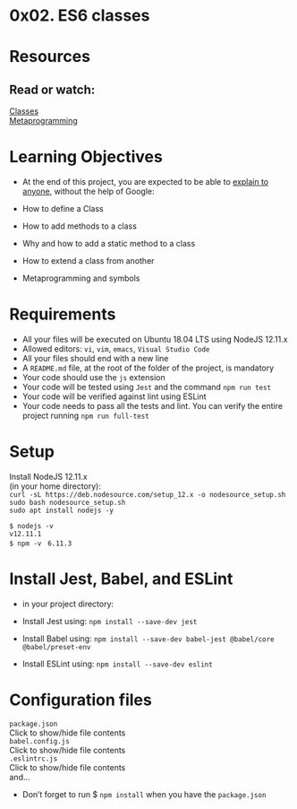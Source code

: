 # 0x02. ES6 classes  
  

# Resources  
## Read or watch:  

[Classes](https://intranet.alxswe.com/rltoken/ke2dSL31JbpAUBW0qWE9WA)  
[Metaprogramming](https://intranet.alxswe.com/rltoken/6OgF5QGbYclp_cwATfq-0g)  

# Learning Objectives  

- At the end of this project, you are expected to be able to [explain to anyone](https://intranet.alxswe.com/rltoken/HZvBl09eHoGwvN8jqlYO-g), without the help of Google:  

- How to define a Class  
- How to add methods to a class  
- Why and how to add a static method to a class  
- How to extend a class from another  
- Metaprogramming and symbols  

# Requirements  
- All your files will be executed on Ubuntu 18.04 LTS using NodeJS 12.11.x  
- Allowed editors: `vi`, `vim`, `emacs`, `Visual Studio Code`  
- All your files should end with a new line  
- A `README.md` file, at the root of the folder of the project, is mandatory  
- Your code should use the `js` extension  
- Your code will be tested using `Jest` and the command `npm run test`  
- Your code will be verified against lint using ESLint  
- Your code needs to pass all the tests and lint. You can verify the entire project running `npm run full-test`  

# Setup  
Install NodeJS 12.11.x  
(in your home directory):  
`curl -sL https://deb.nodesource.com/setup_12.x -o nodesource_setup.sh`  
`sudo bash nodesource_setup.sh`  
`sudo apt install nodejs -y`  

`$ nodejs -v`  
`v12.11.1`  
`$ npm -v `
`6.11.3`  

# Install Jest, Babel, and ESLint  
- in your project directory:  

- Install Jest using: `npm install --save-dev jest`  
- Install Babel using: `npm install --save-dev babel-jest @babel/core @babel/preset-env`
- Install ESLint using: `npm install --save-dev eslint`

# Configuration files  
`package.json`  
Click to show/hide file contents  
`babel.config.js`  
Click to show/hide file contents  
`.eslintrc.js`  
Click to show/hide file contents  
and…  
- Don’t forget to run $ `npm install` when you have the `package.json`
